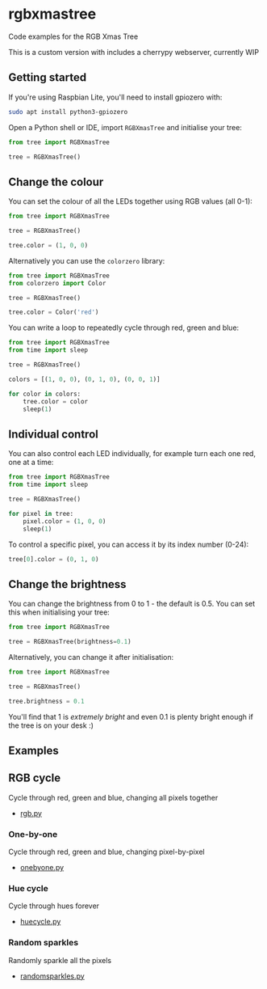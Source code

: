 # rgbxmastree

Code examples for the RGB Xmas Tree

This is a custom version with includes a cherrypy webserver, currently WIP

## Getting started

If you're using Raspbian Lite, you'll need to install gpiozero with:

```bash
sudo apt install python3-gpiozero
```

Open a Python shell or IDE, import `RGBXmasTree` and initialise your tree:

```python
from tree import RGBXmasTree

tree = RGBXmasTree()
```

## Change the colour

You can set the colour of all the LEDs together using RGB values (all 0-1):

```python
from tree import RGBXmasTree

tree = RGBXmasTree()

tree.color = (1, 0, 0)
```

Alternatively you can use the `colorzero` library:

```python
from tree import RGBXmasTree
from colorzero import Color

tree = RGBXmasTree()

tree.color = Color('red')
```

You can write a loop to repeatedly cycle through red, green and blue:

```python
from tree import RGBXmasTree
from time import sleep

tree = RGBXmasTree()

colors = [(1, 0, 0), (0, 1, 0), (0, 0, 1)]

for color in colors:
    tree.color = color
    sleep(1)
```

## Individual control

You can also control each LED individually, for example turn each one red, one
at a time:

```python
from tree import RGBXmasTree
from time import sleep

tree = RGBXmasTree()

for pixel in tree:
    pixel.color = (1, 0, 0)
    sleep(1)
```

To control a specific pixel, you can access it by its index number (0-24):

```python
tree[0].color = (0, 1, 0)
```

## Change the brightness

You can change the brightness from 0 to 1 - the default is 0.5. You can set this
when initialising your tree:

```python
from tree import RGBXmasTree

tree = RGBXmasTree(brightness=0.1)
```

Alternatively, you can change it after initialisation:

```python
from tree import RGBXmasTree

tree = RGBXmasTree()

tree.brightness = 0.1
```

You'll find that 1 is _extremely bright_ and even 0.1 is plenty bright enough if
the tree is on your desk :)

## Examples

## RGB cycle

Cycle through red, green and blue, changing all pixels together

- [rgb.py](examples/rgb.py)

### One-by-one

Cycle through red, green and blue, changing pixel-by-pixel

- [onebyone.py](examples/onebyone.py)

### Hue cycle

Cycle through hues forever

- [huecycle.py](examples/huecycle.py)

### Random sparkles

Randomly sparkle all the pixels

- [randomsparkles.py](examples/randomsparkles.py)
